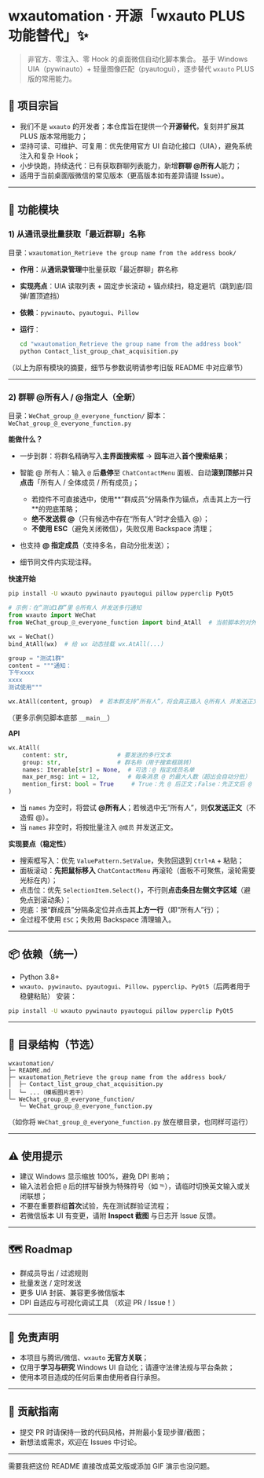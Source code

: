 # wxautomation · 开源「wxauto PLUS 功能替代」✨

> 非官方、零注入、零 Hook 的桌面微信自动化脚本集合。
> 基于 Windows UIA（pywinauto）+ 轻量图像匹配（pyautogui），逐步替代 `wxauto` PLUS 版的常用能力。&#x20;

## 🧭 项目宗旨

* 我们不是 `wxauto` 的开发者；本仓库旨在提供一个**开源替代**，复刻并扩展其 PLUS 版本常用能力；
* 坚持可读、可维护、可复用：优先使用官方 UI 自动化接口（UIA），避免系统注入和复杂 Hook；
* 小步快跑，持续迭代：已有获取群聊列表能力，新增**群聊 @所有人**能力；
* 适用于当前桌面版微信的常见版本（更高版本如有差异请提 Issue）。&#x20;

---

## 📂 功能模块

### 1) 从通讯录批量获取「最近群聊」名称

目录：`wxautomation_Retrieve the group name from the address book/`

* **作用**：从**通讯录管理**中批量获取「最近群聊」群名称
* **实现亮点**：UIA 读取列表 + 固定步长滚动 + 锚点续扫，稳定避坑（跳到底/回弹/置顶遮挡）
* **依赖**：`pywinauto`、`pyautogui`、`Pillow`
* **运行**：

  ```bash
  cd "wxautomation_Retrieve the group name from the address book"
  python Contact_list_group_chat_acquisition.py
  ```

（以上为原有模块的摘要，细节与参数说明请参考旧版 README 中对应章节）&#x20;

---

### 2) 群聊 **@所有人 / @指定人**（全新）

目录：`WeChat_group_@_everyone_function/`
脚本：`WeChat_group_@_everyone_function.py` &#x20;

**能做什么？**

* 一步到群：将群名精确写入**主界面搜索框** → **回车**进入**首个搜索结果**；
* 智能 @ 所有人：输入 `@` 后**悬停**至 `ChatContactMenu` 面板、自动**滚到顶部**并**只点击**「所有人 / 全体成员 / 所有成员」；

  * 若控件不可直接选中，使用\*\*“群成员”分隔条作为锚点，点击其上方一行\*\*的兜底策略；
  * **绝不发送假 @**（只有候选中存在“所有人”时才会插入 @）；
  * **不使用 ESC**（避免关闭微信），失败仅用 Backspace 清理；
* 也支持 **@ 指定成员**（支持多名，自动分批发送）；
* 细节同文件内实现注释。&#x20;

**快速开始**

```bash
pip install -U wxauto pywinauto pyautogui pillow pyperclip PyQt5
```

```python
# 示例：在“测试1群”里 @所有人 并发送多行通知
from wxauto import WeChat
from WeChat_group_@_everyone_function import bind_AtAll  # 当前脚本的对外入口

wx = WeChat()
bind_AtAll(wx)  # 给 wx 动态挂载 wx.AtAll(...)

group = "测试1群"
content = """通知：
下午xxxx
xxxx
测试使用"""

wx.AtAll(content, group)  # 若本群支持“所有人”，将会真正插入 @所有人 并发送正文
```

（更多示例见脚本底部 `__main__`）&#x20;

**API**

```python
wx.AtAll(
    content: str,              # 要发送的多行文本
    group: str,                # 群名称（用于搜索框跳转）
    names: Iterable[str] = None,  # 可选：@ 指定成员名单
    max_per_msg: int = 12,        # 每条消息 @ 的最大人数（超出会自动分批）
    mention_first: bool = True     # True：先 @ 后正文；False：先正文后 @
)
```

* 当 `names` 为空时，将尝试 **@所有人**；若候选中无“所有人”，则**仅发送正文**（不造假 @）。
* 当 `names` 非空时，将按批量注入 `@成员` 并发送正文。&#x20;

**实现要点（稳定性）**

* 搜索框写入：优先 `ValuePattern.SetValue`，失败回退到 `Ctrl+A` + 粘贴；
* 面板滚动：**先把鼠标移入** `ChatContactMenu` 再滚轮（面板不可聚焦，滚轮需要光标在内）；
* 点击位：优先 `SelectionItem.Select()`，不行则**点击条目左侧文字区域**（避免点到滚动条）；
* 兜底：按“群成员”分隔条定位并点击其**上方一行**（即“所有人”行）；
* 全过程不使用 `ESC`；失败用 Backspace 清理输入。&#x20;

---

## 📦 依赖（统一）

* Python 3.8+
* `wxauto`、`pywinauto`、`pyautogui`、`Pillow`、`pyperclip`、`PyQt5`（后两者用于稳健粘贴）
  安装：

```bash
pip install -U wxauto pywinauto pyautogui pillow pyperclip PyQt5
```

---

## 🧱 目录结构（节选）

```
wxautomation/
├─ README.md
├─ wxautomation_Retrieve the group name from the address book/
│  ├─ Contact_list_group_chat_acquisition.py
│  └─ ...（模板图片若干）
└─ WeChat_group_@_everyone_function/
   └─ WeChat_group_@_everyone_function.py
```

（如你将 `WeChat_group_@_everyone_function.py` 放在根目录，也同样可运行）&#x20;

---

## ⚠️ 使用提示

* 建议 Windows 显示缩放 100%，避免 DPI 影响；
* 输入法若会把 `@` 后的拼写替换为特殊符号（如 `℡`），请临时切换英文输入或关闭联想；
* 不要在重要群组**首次**试验，先在测试群验证流程；
* 若微信版本 UI 有变更，请附 **Inspect 截图** 与日志开 Issue 反馈。&#x20;

---

## 🗺️ Roadmap

* 群成员导出 / 过滤规则
* 批量发送 / 定时发送
* 更多 UIA 封装、兼容更多微信版本
* DPI 自适应与可视化调试工具
  （欢迎 PR / Issue！）&#x20;

---

## 📜 免责声明

* 本项目与腾讯/微信、`wxauto` **无官方关联**；
* 仅用于**学习与研究** Windows UI 自动化；请遵守法律法规与平台条款；
* 使用本项目造成的任何后果由使用者自行承担。&#x20;

---

## 🤝 贡献指南

* 提交 PR 时请保持一致的代码风格，并附最小复现步骤/截图；
* 新想法或需求，欢迎在 Issues 中讨论。&#x20;

---

需要我把这份 README 直接改成英文版或添加 GIF 演示也没问题。
